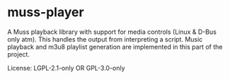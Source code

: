 # muss-player

A Muss playback library with support for media controls (Linux & D-Bus only atm).
This handles the output from interpreting a script.
Music playback and m3u8 playlist generation are implemented in this part of the project.


License: LGPL-2.1-only OR GPL-3.0-only
